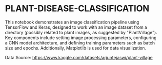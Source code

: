 # PLANT-DISEASE-CLASSIFICATION

 This notebook demonstrates an image classification pipeline using TensorFlow and Keras, designed to work with an image dataset from a directory (possibly related to plant images, as suggested by "PlantVillage"). Key components include setting image processing parameters, configuring a CNN model architecture, and defining training parameters such as batch size and epochs. Additionally, Matplotlib is used for data visualization.

 Data Source: https://www.kaggle.com/datasets/arjuntejaswi/plant-village
